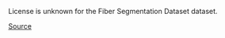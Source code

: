 License is unknown for the Fiber Segmentation Dataset dataset.

[Source](https://www.kaggle.com/datasets/franzwagner/pe-fibers)